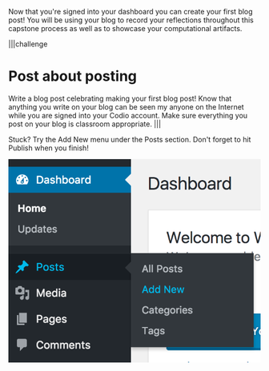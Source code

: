 Now that you're signed into your dashboard you can create your first blog post!  You will be using your blog to record your reflections throughout this capstone process as well as to showcase your computational artifacts.

|||challenge
# Post about posting
Write a blog post celebrating making your first blog post!  Know that anything you write on your blog can be seen my anyone on the Internet while you are signed into your Codio account.  Make sure everything you post on your blog is classroom appropriate.
|||

Stuck? Try the Add New menu under the Posts section.  Don't forget to hit Publish when you finish!

![](./img/post.png)
